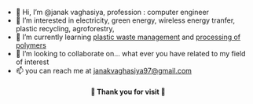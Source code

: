 - 👋 Hi, I’m @janak vaghasiya, profession : computer engineer
- 👀 I’m interested in electricity, green energy, wireless energy tranfer, plastic recycling, agroforestry, 
- 🌱 I’m currently learning [plastic waste management](https://youtube.com/playlist?list=PLbRMhDVUMngcUlCNSaynDVY7T1XFaMFFy) and [processing of polymers](https://youtube.com/playlist?list=PLSGws_74K01_G67ptndBraskY3jCW7FLQ)
- 💞️ I’m looking to collaborate on... what ever you have related to my field of interest
- 📫 you can reach me at janakvaghasiya97@gmail.com

<h4 align="center"> 🙏 Thank you for visit 🙏 </h4>

<!---
janak819/janak819 is a ✨ special ✨ repository because its `README.md` (this file) appears on your GitHub profile.
You can click the Preview link to take a look at your changes.
--->
